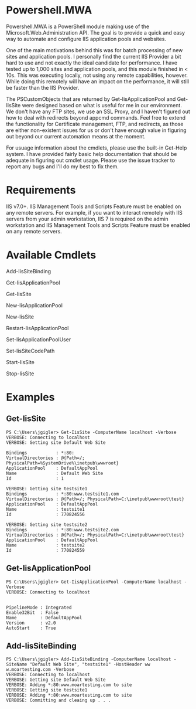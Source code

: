 Powershell.MWA
==============

Powershell.MWA is a PowerShell module making use of the Microsoft.Web.Administration API.
The goal is to provide a quick and easy way to automate and configure IIS application pools and websites.

One of the main motivations behind this was for batch processing of new sites and application pools. I personally find the current IIS Provider a bit hard to use and not exactly the ideal candidate for performance. I have tested up to 1,000 sites and application pools, and this module finished in < 10s.  This was executing locally, not using any remote capabilities, however. While doing this remotely will have an impact on the performance, it will still be faster than the IIS Provider.

The PSCustomObjects that are returned by Get-IisApplicationPool and Get-IisSite were designed based on what is useful for me in our environment.  We don't have any FTP sites, we use an SSL Proxy, and I haven't figured out how to deal with redirects beyond appcmd commands.  Feel free to extend the functionality for Certificate management, FTP, and redirects, as those are either non-existent issues for us or don't have enough value in figuring out beyond our current automation means at the moment.

For usuage information about the cmdlets, please use the built-in Get-Help system.  I have provided fairly basic help documentation that should be adequate in figuring out cmdlet usage.  Please use the issue tracker to report any bugs and I'll do my best to fix them.


Requirements
============

IIS v7.0+. IIS Management Tools and Scripts Feature must be enabled on any remote servers. For example, if you want to interact remotely with IIS servers from your admin workstation, IIS 7 is required on the admin workstation and IIS Management Tools and Scripts Feature must be enabled on any remote servers.

Available Cmdlets
=================

Add-IisSiteBinding

Get-IisApplicationPool

Get-IisSite

New-IisApplicationPool

New-IisSite

Restart-IisApplicationPool

Set-IisApplicationPoolUser

Set-IisSiteCodePath

Start-IisSite

Stop-IisSite


Examples
========

Get-IisSite
-----------
````
PS C:\Users\jgigler> Get-IisSite -ComputerName localhost -Verbose
VERBOSE: Connecting to localhost
VERBOSE: Getting site Default Web Site

Bindings           : *:80:
VirtualDirectories : @{Path=/; PhysicalPath=%SystemDrive%\inetpub\wwwroot}
ApplicationPool    : DefaultAppPool
Name               : Default Web Site
Id                 : 1

VERBOSE: Getting site testsite1
Bindings           : *:80:www.testsite1.com
VirtualDirectories : @{Path=/; PhysicalPath=C:\inetpub\wwwroot\test}
ApplicationPool    : DefaultAppPool
Name               : testsite1
Id                 : 770824556

VERBOSE: Getting site testsite2
Bindings           : *:80:www.testsite2.com
VirtualDirectories : @{Path=/; PhysicalPath=C:\inetpub\wwwroot\test}
ApplicationPool    : DefaultAppPool
Name               : testsite2
Id                 : 770824559
````

Get-IisApplicationPool
----------------------
````
PS C:\Users\jgigler> Get-IisApplicationPool -ComputerName localhost -Verbose
VERBOSE: Connecting to localhost


PipelineMode : Integrated
Enable32Bit  : False
Name         : DefaultAppPool
Version      : v2.0
AutoStart    : True
````

Add-IisSiteBinding
------------------
````
PS C:\Users\jgigler> Add-IisSiteBinding -ComputerName localhost -SiteName "Default Web Site", "testsite1" -HostHeader ww
w.moartesting.com -Verbose
VERBOSE: Connecting to localhost
VERBOSE: Getting site Default Web Site
VERBOSE: Adding *:80:www.moartesting.com to site
VERBOSE: Getting site testsite1
VERBOSE: Adding *:80:www.moartesting.com to site
VERBOSE: Committing and cleaing up . . .
````
